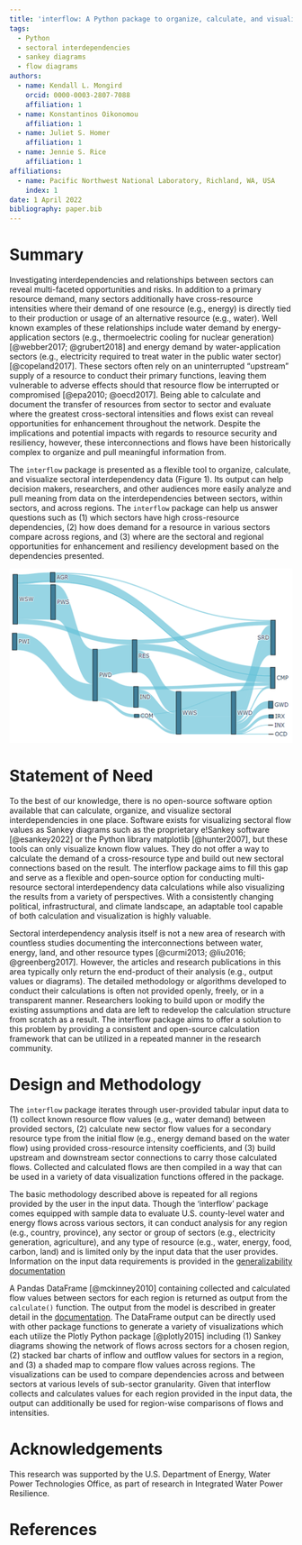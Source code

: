 ```yaml
---
title: 'interflow: A Python package to organize, calculate, and visualize sectoral interdependency flow data'
tags:
  - Python
  - sectoral interdependencies
  - sankey diagrams
  - flow diagrams 
authors:
  - name: Kendall L. Mongird
    orcid: 0000-0003-2807-7088
    affiliation: 1
  - name: Konstantinos Oikonomou
    affiliation: 1
  - name: Juliet S. Homer
    affiliation: 1
  - name: Jennie S. Rice
    affiliation: 1
affiliations:
  - name: Pacific Northwest National Laboratory, Richland, WA, USA
    index: 1
date: 1 April 2022
bibliography: paper.bib
---
```


# Summary

Investigating interdependencies and relationships between sectors can reveal multi-faceted opportunities and risks. In addition to a primary resource demand, many sectors additionally have cross-resource intensities where their demand of one resource (e.g., energy) is directly tied to their production or usage of an alternative resource (e.g., water). Well known examples of these relationships include water demand by energy-application sectors (e.g., thermoelectric cooling for nuclear generation) [@webber2017; @grubert2018] and energy demand by water-application sectors (e.g., electricity required to treat water in the public water sector) [@copeland2017]. These sectors often rely on an uninterrupted “upstream” supply of a resource to conduct their primary functions, leaving them vulnerable to adverse effects should that resource flow be interrupted or compromised [@epa2010; @oecd2017]. Being able to calculate and document the transfer of resources from sector to sector and evaluate where the greatest cross-sectoral intensities and flows exist can reveal opportunities for enhancement throughout the network. Despite the implications and potential impacts with regards to resource security and resiliency, however, these interconnections and flows have been historically complex to organize and pull meaningful information from.

The `interflow` package is presented as a flexible tool to organize, calculate, and visualize sectoral interdependency data (Figure 1). Its output can help decision makers, researchers, and other audiences more easily analyze and pull meaning from data on the interdependencies between sectors, within sectors, and across regions. The `interflow` package can help us answer questions such as (1) which sectors have high cross-resource dependencies, (2) how does demand for a resource in various sectors compare across regions, and (3) where are the sectoral and regional opportunities for enhancement and resiliency development based on the dependencies presented.

![Figure 1. Example Flow Diagram Showing a Resource Passing Across Sectors.\label{fig:fig1}](fig1.png)

# Statement of Need

To the best of our knowledge, there is no open-source software option available that can calculate, organize, and visualize sectoral interdependencies in one place. Software exists for visualizing sectoral flow values as Sankey diagrams such as the proprietary e!Sankey software [@esankey2022] or the Python library matplotlib [@hunter2007], but these tools can only visualize known flow values. They do not offer a way to calculate the demand of a cross-resource type and build out new sectoral connections based on the result. The interflow package aims to fill this gap and serve as a flexible and open-source option for conducting multi-resource sectoral interdependency data calculations while also visualizing the results from a variety of perspectives. With a consistently changing political, infrastructural, and climate landscape, an adaptable tool capable of both calculation and visualization is highly valuable.


Sectoral interdependency analysis itself is not a new area of research with countless studies documenting the interconnections between water, energy, land, and other resource types [@curmi2013; @liu2016; @greenberg2017]. However, the articles and research publications in this area typically only return the end-product of their analysis (e.g., output values or diagrams). The detailed methodology or algorithms developed to conduct their calculations is often not provided openly, freely, or in a transparent manner. Researchers looking to build upon or modify the existing assumptions and data are left to redevelop the calculation structure from scratch as a result. The interflow package aims to offer a solution to this problem by providing a consistent and open-source calculation framework that can be utilized in a repeated manner in the research community.

# Design and Methodology

The `interflow` package iterates through user-provided tabular input data to (1) collect known resource flow values (e.g., water demand) between provided sectors, (2) calculate new sector flow values for a secondary resource type from the initial flow (e.g., energy demand based on the water flow) using provided cross-resource intensity coefficients, and (3) build upstream and downstream sector connections to carry those calculated flows. Collected and calculated flows are then compiled in a way that can be used in a variety of data visualization functions offered in the package.

The basic methodology described above is repeated for all regions provided by the user in the input data. Though the ‘interflow’ package comes equipped with sample data to evaluate U.S. county-level water and energy flows across various sectors, it can conduct analysis for any region (e.g., country, province), any sector or group of sectors (e.g., electricity generation, agriculture), and any type of resource (e.g., water, energy, food, carbon, land) and is limited only by the input data that the user provides. Information on the input data requirements is provided in the [generalizability documentation]( https://kmongird.github.io/interflow/user_guide.html#generalizability)

A Pandas DataFrame [@mckinney2010] containing collected and calculated flow values between sectors for each region is returned as output from the `calculate()` function. The output from the model is described in greater detail in the [documentation]( https://kmongird.github.io/interflow/user_guide.html#key-outputs). The DataFrame output can be directly used with other package functions to generate a variety of visualizations which each utilize the Plotly Python package [@plotly2015] including (1) Sankey diagrams showing the network of flows across sectors for a chosen region, (2) stacked bar charts of inflow and outflow values for sectors in a region, and (3) a shaded map to compare flow values across regions. The visualizations can be used to compare dependencies across and between sectors at various levels of sub-sector granularity. Given that interflow collects and calculates values for each region provided in the input data, the output can additionally be used for region-wise comparisons of flows and intensities.

# Acknowledgements

This research was supported by the U.S. Department of Energy, Water Power Technologies Office, as part of research in Integrated Water Power Resilience.

# References
